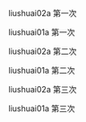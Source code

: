 liushuai02a  第一次

liushuai01a  第一次

liushuai02a  第二次

liushuai01a  第二次

liushuai02a  第三次

liushuai01a  第三次
